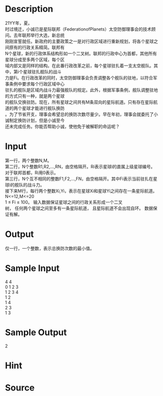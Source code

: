 
# Description

<div class="content"><div>21YY年，夏。</div>
<div>时过境迁，小诚已是星际联邦（FederationofPlanets）太空防御理事会的技术顾问。去年联邦举行大选，新总统</div>
<div>刚刚宣誓就任。新政府的主要政策之一是对行政区域进行重新规划，将各个星球之间原有的行政关系精简。联邦有</div>
<div>N个星球，新的行政体系结构形如一个二叉树。联邦的行政中心为首都，其他所有星球分成至多两个区域，每个区</div>
<div>域内部又是同样的结构。在此番行政改革之前，每个星球驻扎着一支太空舰队。其中，第i个星球驻扎舰队的战斗</div>
<div>力是Fi。在行政改革的同时，太空防御理事会负责调整各个舰队的驻地，以符合军事条例中要求每个行政区域中心</div>
<div>驻扎的舰队是区域内战斗力最强舰队的规定。此外，根据军事条例，舰队调整驻地的方式只有一种，就是两个星球</div>
<div>的舰队交换驻防。现在，所有星球之间共有M条双向的星际航道。只有存在星际航道的两个星球才能进行舰队换防</div>
<div>。为了节省开支，理事会希望总的换防次数尽量少。早在年初，理事会就委托了小诚制定换防计划，但是小诚至今</div>
<div>还未完成任务。你能否帮助小诚，使他免于被解职的命运呢？</div></div>

# Input

<div class="content"><div>第一行，两个整数N,M。</div>
<div>第二行，N个整数R1,R2,…,RN，由空格隔开。Ri表示星球i的直属上级星球编号。对于联邦首都，Ri用0表示。</div>
<div>第三行，N个互不相同的整数F1,F2,…,FN，由空格隔开。其中Fi表示当前驻扎在星球i的舰队的战斗力。</div>
<div>接下来M行，每行两个整数Xi,Yi，表示在星球Xi和星球Yi之间存在一条星际航道。</div>
<div>N&lt;=12,M&lt;=20</div>
<div>1 ≤ Fi ≤ 100。 输入数据保证星球之间的行政关系形成一个二叉</div>
<div>树， 任何两个星球之间至多有一条星际航道， 且星际航道不会出现自环。 数据保证有解。</div></div>

# Output

<div class="content"><div>仅一行，一个整数，表示总换防次数的最小值。</div></div>

# Sample Input

<div class="content"><span class="sampledata">4 4<br/>
0 1 2 3<br/>
1 2 3 4<br/>
1 2<br/>
1 4<br/>
2 3<br/>
1 3<br/>
</span></div>

# Sample Output

<div class="content"><span class="sampledata">2</span></div>

# Hint

<div class="content"><p></p></div>

# Source

<div class="content"><p><a href="problemset.php?search="></a></p></div>

